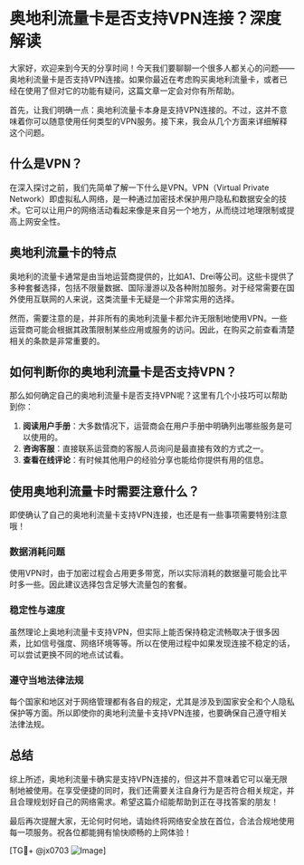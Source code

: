 # 奥地利流量卡是否支持VPN连接？深度解读

大家好，欢迎来到今天的分享时间！今天我们要聊聊一个很多人都关心的问题——奥地利流量卡是否支持VPN连接。如果你最近在考虑购买奥地利流量卡，或者已经在使用了但对它的功能有疑问，这篇文章一定会对你有所帮助。

首先，让我们明确一点：奥地利流量卡本身是支持VPN连接的。不过，这并不意味着你可以随意使用任何类型的VPN服务。接下来，我会从几个方面来详细解释这个问题。

## 什么是VPN？

在深入探讨之前，我们先简单了解一下什么是VPN。VPN（Virtual Private Network）即虚拟私人网络，是一种通过加密技术保护用户隐私和数据安全的技术。它可以让用户的网络活动看起来像是来自另一个地方，从而绕过地理限制或提高上网安全性。

## 奥地利流量卡的特点

奥地利的流量卡通常是由当地运营商提供的，比如A1、Drei等公司。这些卡提供了多种套餐选择，包括不限量数据、国际漫游以及各种附加服务。对于经常需要在国外使用互联网的人来说，这类流量卡无疑是一个非常实用的选择。

然而，需要注意的是，并非所有的奥地利流量卡都允许无限制地使用VPN。一些运营商可能会根据其政策限制某些应用或服务的访问。因此，在购买之前查看清楚相关的条款是非常重要的。

## 如何判断你的奥地利流量卡是否支持VPN？

那么如何确定自己的奥地利流量卡是否支持VPN呢？这里有几个小技巧可以帮助到你：

1. **阅读用户手册**：大多数情况下，运营商会在用户手册中明确列出哪些服务是可以使用的。
2. **咨询客服**：直接联系运营商的客服人员询问是最直接有效的方式之一。
3. **查看在线评论**：有时候其他用户的经验分享也能给你提供有用的信息。

## 使用奥地利流量卡时需要注意什么？

即使确认了自己的奥地利流量卡支持VPN连接，也还是有一些事项需要特别注意哦！

### 数据消耗问题
使用VPN时，由于加密过程会占用更多带宽，所以实际消耗的数据量可能会比平时多一些。因此建议选择包含足够大流量包的套餐。

### 稳定性与速度
虽然理论上奥地利流量卡支持VPN，但实际上能否保持稳定流畅取决于很多因素，比如信号强度、网络环境等等。所以在使用过程中如果发现连接不稳定的话，可以尝试更换不同的地点试试看。

### 遵守当地法律法规
每个国家和地区对于网络管理都有各自的规定，尤其是涉及到国家安全和个人隐私保护等方面。所以即使你的奥地利流量卡支持VPN连接，也要确保自己遵守相关法律法规。

## 总结

综上所述，奥地利流量卡确实是支持VPN连接的，但这并不意味着它可以毫无限制地被使用。在享受便捷的同时，我们还需要关注自身行为是否符合相关规定，并且合理规划好自己的网络需求。希望这篇介绍能帮助到正在寻找答案的朋友！

最后再次提醒大家，无论何时何地，请始终将网络安全放在首位，合法合规地使用每一项服务。祝各位都能拥有愉快顺畅的上网体验！

[TG💪+ @jx0703 ![Image](https://github.com/user-attachments/assets/dbca1d08-cadb-493c-b0ec-ad6f7a83f270)]
